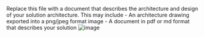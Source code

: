Replace this file with a document that describes the architecture and design of your solution architecture. This may include
    - An architecture drawing exported into a png/jpeg format image
    - A document in pdf or md format that describes your solution
    ![image](https://github.com/user-attachments/assets/0b6946eb-c19d-43d0-a323-4c47fccda0fa)
